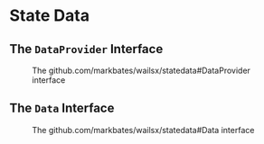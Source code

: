 # State Data

## The `DataProvider` Interface

<figure id="data-provider" type="listing">

<go doc="github.com/markbates/wailsx/statedata.DataProvider"></go>

<figcaption>The <godoc>github.com/markbates/wailsx/statedata#DataProvider</godoc> interface</figcaption>

</figure>

## The `Data` Interface

<figure id="data" type="listing">

<go doc="github.com/markbates/wailsx/statedata.Data"></go>

<figcaption>The <godoc>github.com/markbates/wailsx/statedata#Data</godoc> interface</figcaption>

</figure>

